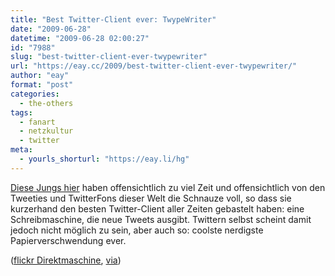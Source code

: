 ```yaml
---
title: "Best Twitter-Client ever: TwypeWriter"
date: "2009-06-28"
datetime: "2009-06-28 02:00:27"
id: "7988"
slug: "best-twitter-client-ever-twypewriter"
url: "https://eay.cc/2009/best-twitter-client-ever-twypewriter/"
author: "eay"
format: "post"
categories:
  - the-others
tags:
  - fanart
  - netzkultur
  - twitter
meta:
  - yourls_shorturl: "https://eay.li/hg"
---
```


[Diese Jungs hier](http://oomlout.co.uk/?p=79) haben offensichtlich zu viel Zeit und offensichtlich von den Tweeties und TwitterFons dieser Welt die Schnauze voll, so dass sie kurzerhand den besten Twitter-Client aller Zeiten gebastelt haben: eine Schreibmaschine, die neue Tweets ausgibt. Twittern selbst scheint damit jedoch nicht möglich zu sein, aber auch so: coolste nerdigste Papierverschwendung ever.

  ([flickr Direktmaschine](http://www.flickr.com/photos/snazzyguy/3650718341/), [via](http://trackback.fritz.de/2009/06/27/protokoll-vom-27-juni-2009/))
